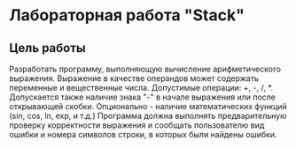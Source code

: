 # Лабораторная работа "Stack"

## Цель работы
Разработать программу, выполняющую вычисление арифметического выражения. Выражение в качестве операндов может содержать переменные и вещественные числа. Допустимые операции: +, -, /, *. Допускается также наличие знака "-" в начале выражения или после открывающей скобки. Опционально - наличие математических функций (sin, соs, ln, exp, и т.д.) Программа должна выполнять предварительную проверку корректности выражения и сообщать пользователю вид ошибки и номера символов строки, в которых были найдены ошибки.
